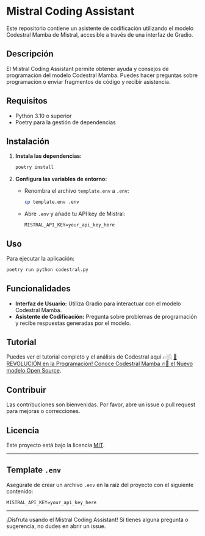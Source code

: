
# Mistral Coding Assistant

Este repositorio contiene un asistente de codificación utilizando el modelo Codestral Mamba de Mistral, accesible a través de una interfaz de Gradio.

## Descripción

El Mistral Coding Assistant permite obtener ayuda y consejos de programación del modelo Codestral Mamba. Puedes hacer preguntas sobre programación o enviar fragmentos de código y recibir asistencia.

## Requisitos

- Python 3.10 o superior
- Poetry para la gestión de dependencias

## Instalación

1. **Instala las dependencias:**

   ```bash
   poetry install
   ```

2. **Configura las variables de entorno:**

   - Renombra el archivo `template.env` a `.env`:
     ```bash
     cp template.env .env
     ```

   - Abre `.env` y añade tu API key de Mistral:
     ```env
     MISTRAL_API_KEY=your_api_key_here
     ```

## Uso

Para ejecutar la aplicación:

```bash
poetry run python codestral.py
```

## Funcionalidades

- **Interfaz de Usuario:** Utiliza Gradio para interactuar con el modelo Codestral Mamba.
- **Asistente de Codificación:** Pregunta sobre problemas de programación y recibe respuestas generadas por el modelo.

## Tutorial

Puedes ver el tutorial completo y el análisis de Codestral aquí 👉🏼 [🤯 REVOLUCIÓN en la Programación! Conoce Codestral Mamba 🔥🐍 el Nuevo modelo Open Source](https://youtu.be/e9-6NUOiY5E).

## Contribuir

Las contribuciones son bienvenidas. Por favor, abre un issue o pull request para mejoras o correcciones.

## Licencia

Este proyecto está bajo la licencia [MIT](LICENSE).

---

## Template `.env`

Asegúrate de crear un archivo `.env` en la raíz del proyecto con el siguiente contenido:

```env
MISTRAL_API_KEY=your_api_key_here
```

---

¡Disfruta usando el Mistral Coding Assistant! Si tienes alguna pregunta o sugerencia, no dudes en abrir un issue.

